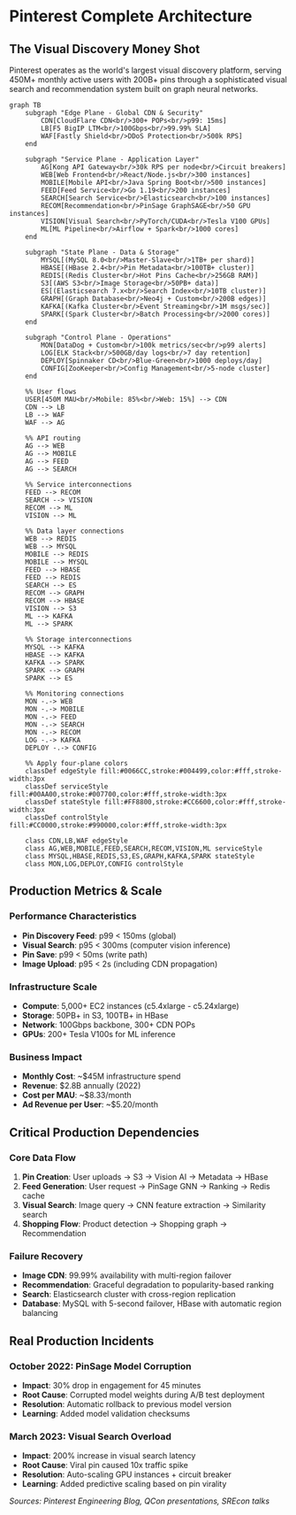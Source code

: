 # Pinterest Complete Architecture

## The Visual Discovery Money Shot

Pinterest operates as the world's largest visual discovery platform, serving 450M+ monthly active users with 200B+ pins through a sophisticated visual search and recommendation system built on graph neural networks.

```mermaid
graph TB
    subgraph "Edge Plane - Global CDN & Security"
        CDN[CloudFlare CDN<br/>300+ POPs<br/>p99: 15ms]
        LB[F5 BigIP LTM<br/>100Gbps<br/>99.99% SLA]
        WAF[Fastly Shield<br/>DDoS Protection<br/>500k RPS]
    end

    subgraph "Service Plane - Application Layer"
        AG[Kong API Gateway<br/>30k RPS per node<br/>Circuit breakers]
        WEB[Web Frontend<br/>React/Node.js<br/>300 instances]
        MOBILE[Mobile API<br/>Java Spring Boot<br/>500 instances]
        FEED[Feed Service<br/>Go 1.19<br/>200 instances]
        SEARCH[Search Service<br/>Elasticsearch<br/>100 instances]
        RECOM[Recommendation<br/>PinSage GraphSAGE<br/>50 GPU instances]
        VISION[Visual Search<br/>PyTorch/CUDA<br/>Tesla V100 GPUs]
        ML[ML Pipeline<br/>Airflow + Spark<br/>1000 cores]
    end

    subgraph "State Plane - Data & Storage"
        MYSQL[(MySQL 8.0<br/>Master-Slave<br/>1TB+ per shard)]
        HBASE[(HBase 2.4<br/>Pin Metadata<br/>100TB+ cluster)]
        REDIS[(Redis Cluster<br/>Hot Pins Cache<br/>256GB RAM)]
        S3[(AWS S3<br/>Image Storage<br/>50PB+ data)]
        ES[(Elasticsearch 7.x<br/>Search Index<br/>10TB cluster)]
        GRAPH[(Graph Database<br/>Neo4j + Custom<br/>200B edges)]
        KAFKA[(Kafka Cluster<br/>Event Streaming<br/>1M msgs/sec)]
        SPARK[(Spark Cluster<br/>Batch Processing<br/>2000 cores)]
    end

    subgraph "Control Plane - Operations"
        MON[DataDog + Custom<br/>100k metrics/sec<br/>p99 alerts]
        LOG[ELK Stack<br/>500GB/day logs<br/>7 day retention]
        DEPLOY[Spinnaker CD<br/>Blue-Green<br/>1000 deploys/day]
        CONFIG[ZooKeeper<br/>Config Management<br/>5-node cluster]
    end

    %% User flows
    USER[450M MAU<br/>Mobile: 85%<br/>Web: 15%] --> CDN
    CDN --> LB
    LB --> WAF
    WAF --> AG

    %% API routing
    AG --> WEB
    AG --> MOBILE
    AG --> FEED
    AG --> SEARCH

    %% Service interconnections
    FEED --> RECOM
    SEARCH --> VISION
    RECOM --> ML
    VISION --> ML

    %% Data layer connections
    WEB --> REDIS
    WEB --> MYSQL
    MOBILE --> REDIS
    MOBILE --> MYSQL
    FEED --> HBASE
    FEED --> REDIS
    SEARCH --> ES
    RECOM --> GRAPH
    RECOM --> HBASE
    VISION --> S3
    ML --> KAFKA
    ML --> SPARK

    %% Storage interconnections
    MYSQL --> KAFKA
    HBASE --> KAFKA
    KAFKA --> SPARK
    SPARK --> GRAPH
    SPARK --> ES

    %% Monitoring connections
    MON -.-> WEB
    MON -.-> MOBILE
    MON -.-> FEED
    MON -.-> SEARCH
    MON -.-> RECOM
    LOG -.-> KAFKA
    DEPLOY -.-> CONFIG

    %% Apply four-plane colors
    classDef edgeStyle fill:#0066CC,stroke:#004499,color:#fff,stroke-width:3px
    classDef serviceStyle fill:#00AA00,stroke:#007700,color:#fff,stroke-width:3px
    classDef stateStyle fill:#FF8800,stroke:#CC6600,color:#fff,stroke-width:3px
    classDef controlStyle fill:#CC0000,stroke:#990000,color:#fff,stroke-width:3px

    class CDN,LB,WAF edgeStyle
    class AG,WEB,MOBILE,FEED,SEARCH,RECOM,VISION,ML serviceStyle
    class MYSQL,HBASE,REDIS,S3,ES,GRAPH,KAFKA,SPARK stateStyle
    class MON,LOG,DEPLOY,CONFIG controlStyle
```

## Production Metrics & Scale

### Performance Characteristics
- **Pin Discovery Feed**: p99 < 150ms (global)
- **Visual Search**: p95 < 300ms (computer vision inference)
- **Pin Save**: p99 < 50ms (write path)
- **Image Upload**: p95 < 2s (including CDN propagation)

### Infrastructure Scale
- **Compute**: 5,000+ EC2 instances (c5.4xlarge - c5.24xlarge)
- **Storage**: 50PB+ in S3, 100TB+ in HBase
- **Network**: 100Gbps backbone, 300+ CDN POPs
- **GPUs**: 200+ Tesla V100s for ML inference

### Business Impact
- **Monthly Cost**: ~$45M infrastructure spend
- **Revenue**: $2.8B annually (2022)
- **Cost per MAU**: ~$8.33/month
- **Ad Revenue per User**: ~$5.20/month

## Critical Production Dependencies

### Core Data Flow
1. **Pin Creation**: User uploads → S3 → Vision AI → Metadata → HBase
2. **Feed Generation**: User request → PinSage GNN → Ranking → Redis cache
3. **Visual Search**: Image query → CNN feature extraction → Similarity search
4. **Shopping Flow**: Product detection → Shopping graph → Recommendation

### Failure Recovery
- **Image CDN**: 99.99% availability with multi-region failover
- **Recommendation**: Graceful degradation to popularity-based ranking
- **Search**: Elasticsearch cluster with cross-region replication
- **Database**: MySQL with 5-second failover, HBase with automatic region balancing

## Real Production Incidents

### October 2022: PinSage Model Corruption
- **Impact**: 30% drop in engagement for 45 minutes
- **Root Cause**: Corrupted model weights during A/B test deployment
- **Resolution**: Automatic rollback to previous model version
- **Learning**: Added model validation checksums

### March 2023: Visual Search Overload
- **Impact**: 200% increase in visual search latency
- **Root Cause**: Viral pin caused 10x traffic spike
- **Resolution**: Auto-scaling GPU instances + circuit breaker
- **Learning**: Added predictive scaling based on pin virality

*Sources: Pinterest Engineering Blog, QCon presentations, SREcon talks*